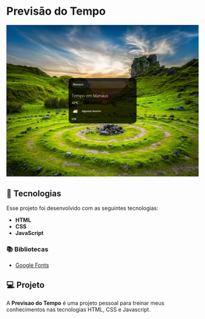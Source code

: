 # Previsão do Tempo

![previsao-do-tempo](./img/Layout.png)

## 🚀 Tecnologias

Esse projeto foi desenvolvido com as seguintes tecnologias:

- **HTML**
- **CSS**
- **JavaScript**

### 📚 Bibliotecas

- [Google Fonts](https://fonts.google.com/)

## 💻 Projeto

A **Previsao do Tempo** é uma projeto pessoal para treinar meus conhecimentos nas tecnologias HTML, CSS e Javascript.

